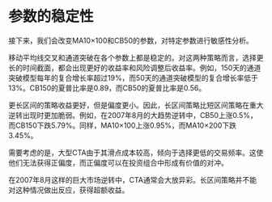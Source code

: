 # 参数的稳定性

接下来，我们会改变MA10×100和CB50的参数，对特定参数进行敏感性分析。

[](http://popImage?src='../Images/564-1.jpg')

[](http://popImage?src='../Images/564-2.jpg')

[](http://popImage?src='../Images/565-1.jpg')

[](http://popImage?src='../Images/565-2.jpg')

移动平均线交叉和通道突破在各个参数上都是稳定的。对这两种策略而言，选择更长的时间截面，都会出现更好的收益率和风险调整后收益率。例如，150天的通道突破模型每年的复合增长率超过19%，而50天的通道突破模型的复合增长率低于13%。CB150的夏普比率是0.89，而CB50的夏普比率是0.56。

更长区间的策略收益更好，但是偏度更小。因此，长区间策略比短区间策略在重大逆转出现时更加脆弱。例如，在2007年8月的大趋势逆转中，CB50上涨0.5%，而CB150下跌5.79%。同样，MA10×100上涨0.95%，而MA10×200下跌3.45%。

需要考虑的是，大型CTA由于其滑点成本较高，倾向于选择更低的交易频率。这使他们无法获得正偏度，而正偏度可以在投资组合中形成有价值的对冲。

在2007年8月这样的巨大市场逆转中，CTA通常会大放异彩。长区间策略并不能对这种情况做出反应，获得超额收益。